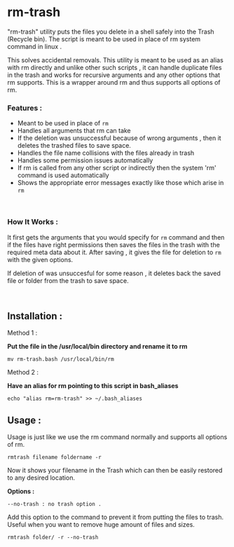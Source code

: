 # rm-trash
"rm-trash" utility puts the files you delete in a shell safely into the Trash (Recycle bin). The script is meant to be used in place of rm system command in linux .

This solves accidental removals. This utility is meant to be used as an alias with rm directly and unlike other such scripts , it can handle duplicate files in the trash and works for recursive arguments and any other options that rm supports. This is a wrapper around rm and thus supports all options of rm. 

### Features :
+ Meant to be used in place of `rm`
+ Handles all arguments that rm can take
+ If the deletion was unsuccessful because of wrong arguments , then it deletes the trashed files to save space.
+ Handles the file name collisions with the files already in trash
+ Handles some permission issues automatically
+ If rm is called from any other script or indirectly then the system 'rm' command is used automatically
+ Shows the appropriate error messages exactly like those which arise in `rm` 

<br>


### How It Works :
It first gets the arguments that you would specify for `rm` command and then if the files have right permissions then saves the files in the trash with the required meta data about it. After saving , it gives the file for deletion to `rm` with the given options.

If deletion of was unsuccesful for some reason , it deletes back the saved file or folder from the trash to save space.   


<br>

## Installation :

Method 1 :

**Put the file in the /usr/local/bin directory and rename it to rm**

```
mv rm-trash.bash /usr/local/bin/rm
```

Method 2 :

**Have an alias for rm pointing to this script in bash_aliases**
```
echo "alias rm=rm-trash" >> ~/.bash_aliases
```


## Usage :

Usage is just like we use the rm command normally and supports all options of rm.

```
rmtrash filename foldername -r
```
Now it shows your filename in the Trash which can then be easily restored to any desired location.


**Options :**

```
--no-trash : no trash option .
```
Add this option to the command to prevent it from putting the files to trash. Useful when you want to remove huge amount of files and sizes.

```
rmtrash folder/ -r --no-trash
```
